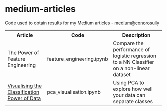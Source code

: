 # medium-articles
Code used to obtain results for my Medium articles - [medium@conorosully](https://medium.com/@conorosully)

<table>
  <tr>
    <th><span style="font-weight:bold">Article</span></th>
    <th><span style="font-weight:bold">Code</span></th>
    <th><span style="font-weight:bold">Description</span></th>
  </tr>
  <tr>
    <td>The Power of Feature Engineering</td>
    <td>feature_engineering.ipynb</td>
    <td>Compare the performance of logistic regression to a NN Classifier on a non-linear dataset</td>
  </tr>
  
  <tr>
    <td> <a href="https://medium.com/p/54f5273f640/edit"> Visualising the Classification Power of Data </a></td>
    <td>pca_visualisation.ipynb</td>
    <td>Using PCA to explore how well your data can separate classes</td>
  </tr>
  
</table>
